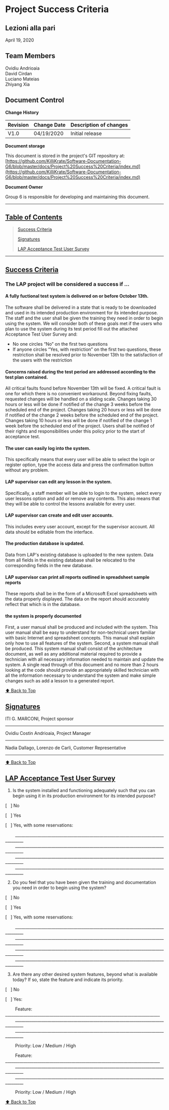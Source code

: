 # Project Success Criteria

## Lezioni alla pari
April 19, 2020

## Team Members
Ovidiu Andrioaia  
David Cirdan  
Luciano Mateias  
Zhiyang Xia


## Document Control
**Change History**

| Revision | Change Date | Description of changes |
| -------- | ----------- | ---------------------- |
| V1.0     | 04/19/2020  | Initial release        |

**Document storage**

This document is stored in the project's GIT repository at:
[https://github.com/KilliKrate/Software-Documentation-G6/blob/master/docs/Project%20Success%20Criteria/index.md](https://github.com/KilliKrate/Software-Documentation-G6/blob/master/docs/Project%20Success%20Criteria/index.md)
 
**Document Owner**

Group 6 is responsible for developing and maintaining this document.

-----------------------------------------------------
## [Table of Contents](#table-of-contents)
> [Success Criteria](#success-criteria)
>
> [Signatures](#signatures)
>
> [LAP Acceptance Test User Survey](#lap-acceptance-test-user-survey)
>
-----------------------------------------------------

## [Success Criteria](#success-criteria)

### The LAP project will be considered a success if ...
 
#### A fully fuctional test system is delivered on or before October 13th.

The software shall be delivered in a state that is ready to be downloaded and used in its intended production environment for its intended purpose. The staff and the user shall be given the training they need in order to begin using the system. We will consider both of these goals met if the users who plan to use the system during its test period fill out the attached Acceptance Test User Survey and:

*	No one circles “No” on the first two questions
*	If anyone circles “Yes, with restriction” on the first two questions, these restriction shall be resolved prior to November 13th to the satisfaction of the users with the restriction

#### Concerns raised during the test period are addressed according to the test plan contained.
All critical faults found before November 13th will be fixed. A critical fault is one for which there is no convenient workaround. Beyond fixing faults, requested changes will be handled on a sliding scale. Changes taking 30 hours or less will be done if notified of the change 3 weeks before the scheduled end of the project. Changes taking 20 hours or less will be done if notified of the change 2 weeks before the scheduled end of the project. Changes taking 10 hours or less will be done if notified of the change 1 week before the scheduled end of the project.
Users shall be notified of their rights and responsibilities under this policy prior to the start of acceptance test.

#### The user can easily log into the system.

This specifically means that every user will be able to select the login or register option, type the access data and press the confirmation button without any problem.

#### LAP supervisor can edit any lesson in the system.

Specifically, a staff member will be able to login to the system, select every user lessons option and add or remove any contents. This also means that they will be able to control the lessons available for every user.

#### LAP supervisor can create and edit user accounts.

This includes every user account, except for the supervisor account. All data should be editable from the interface.

#### The production database is updated.

Data from LAP's existing database is uploaded to the new system. Data from all fields in the existing database shall be relocated to the corresponding fields in the new database.

#### LAP supervisor can print all reports outlined in spreadsheet sample reports 

These reports shall be in the form of a Microsoft Excel spreadsheets with the data properly displayed. The data on the report should accurately reflect that which is in the database.

#### the system is properly documented

First, a user manual shall be produced and included with the system. This user manual shall be easy to understand for non-technical users familiar with basic Internet and spreadsheet concepts. This manual shall explain only how to use all features of the system. 
Second, a system manual shall be produced. This system manual shall consist of the architecture document, as well as any additional material required to provide a technician with all necessary information needed to maintain and update the system. A single read through of this document and no more than 2 hours looking at the code should provide an appropriately skilled technician with all the information necessary to understand the system and make simple changes such as add a lesson to a generated report.

[⬆️ Back to Top](#table-of-contents)

## [Signatures](#signatures)
  
ITI G. MARCONI, Project sponsor
___

Ovidiu Costin Andrioaia, Project Manager
___
Nadia Dallago, Lorenzo de Carli, Customer Representative
___

[⬆️ Back to Top](#table-of-contents)

## [LAP Acceptance Test User Survey](#lap-acceptance-test-user-survey)

1. Is the system installed and functioning adequately such that you can begin using it in its production environment for its intended purpose?

[&nbsp;&nbsp;&nbsp;] No

[&nbsp;&nbsp;&nbsp;] Yes 

[&nbsp;&nbsp;&nbsp;] Yes, with some reservations: 

&nbsp;&nbsp;&nbsp;&nbsp;&nbsp;&nbsp;&nbsp;&nbsp;___________________________________________________________________________________
&nbsp;&nbsp;&nbsp;&nbsp;&nbsp;&nbsp;&nbsp;&nbsp;___________________________________________________________________________________
&nbsp;&nbsp;&nbsp;&nbsp;&nbsp;&nbsp;&nbsp;&nbsp;___________________________________________________________________________________
&nbsp;&nbsp;&nbsp;&nbsp;&nbsp;&nbsp;&nbsp;&nbsp;___________________________________________________________________________________

2.	Do you feel that you have been given the training and documentation you need in order to begin using the system?

[&nbsp;&nbsp;&nbsp;] No

[&nbsp;&nbsp;&nbsp;] Yes 

[&nbsp;&nbsp;&nbsp;] Yes, with some reservations: 

&nbsp;&nbsp;&nbsp;&nbsp;&nbsp;&nbsp;&nbsp;&nbsp;___________________________________________________________________________________
&nbsp;&nbsp;&nbsp;&nbsp;&nbsp;&nbsp;&nbsp;&nbsp;___________________________________________________________________________________
&nbsp;&nbsp;&nbsp;&nbsp;&nbsp;&nbsp;&nbsp;&nbsp;___________________________________________________________________________________
&nbsp;&nbsp;&nbsp;&nbsp;&nbsp;&nbsp;&nbsp;&nbsp;___________________________________________________________________________________

3.	Are there any other desired system features, beyond what is available today? If so, state the feature and indicate its priority.

[&nbsp;&nbsp;&nbsp;] No

[&nbsp;&nbsp;&nbsp;] Yes:

&nbsp;&nbsp;&nbsp;&nbsp;&nbsp;&nbsp;&nbsp;&nbsp;Feature: _____________________________________________________________________________
&nbsp;&nbsp;&nbsp;&nbsp;&nbsp;&nbsp;&nbsp;&nbsp;___________________________________________________________________________________
&nbsp;&nbsp;&nbsp;&nbsp;&nbsp;&nbsp;&nbsp;&nbsp;___________________________________________________________________________________

&nbsp;&nbsp;&nbsp;&nbsp;&nbsp;&nbsp;&nbsp;&nbsp;Priority: Low / Medium / High

&nbsp;&nbsp;&nbsp;&nbsp;&nbsp;&nbsp;&nbsp;&nbsp;Feature: _____________________________________________________________________________
&nbsp;&nbsp;&nbsp;&nbsp;&nbsp;&nbsp;&nbsp;&nbsp;___________________________________________________________________________________
&nbsp;&nbsp;&nbsp;&nbsp;&nbsp;&nbsp;&nbsp;&nbsp;___________________________________________________________________________________

&nbsp;&nbsp;&nbsp;&nbsp;&nbsp;&nbsp;&nbsp;&nbsp;Priority: Low / Medium / High

[⬆️ Back to Top](#table-of-contents)